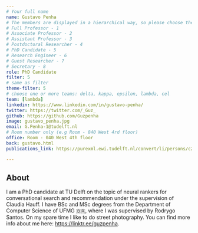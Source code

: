 ```yaml
---
# Your full name 
name: Gustavo Penha
# The members are displayed in a hierarchical way, so please choose the role and filter number from this list:
# Full Professor - 1
# Associate Professor - 2
# Assistant Professor - 3
# Postdoctoral Researcher - 4
# PhD Candidate - 5
# Research Engineer - 6 
# Guest Researcher - 7
# Secretary - 8
role: PhD Candidate
filter: 5
# same as filter
theme-filter: 5
# choose one or more teams: delta, kappa, epsilon, lambda, cel
team: [lambda]
linkedin: https://www.linkedin.com/in/gustavo-penha/
twitter: https://twitter.com/_Guz_
github: https://github.com/Guzpenha
image: gustavo_penha.jpg
email: G.Penha-1@tudelft.nl 
# Room number only (e.g Room - 840 West 4rd floor)
office: Room - 040 West 4th floor
back: gustavo.html
publications_link: https://purexml.ewi.tudelft.nl/convert/li/persons/c28be04d-07e5-474e-a3b0-48b8561c3cba

---
```


## About

I am a PhD candidate at TU Delft on the topic of neural rankers for conversational search and recommendation under the supervision of Claudia Hauff. I have BSc and MSc degrees from the Department of Computer Science of UFMG :brazil:, where I was supervised by Rodrygo Santos. On my spare time I like to do street photography. You can find more info about me here: https://linktr.ee/guzpenha. 
